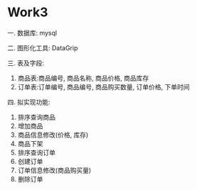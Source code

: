 # Work3

一. 数据库: mysql

二. 图形化工具: DataGrip

三. 表及字段:
1. 商品表:商品编号, 商品名称, 商品价格, 商品库存
2. 订单表:订单编号, 商品编号, 商品购买数量, 订单价格, 下单时间

四. 拟实现功能: 
1. 排序查询商品
2. 增加商品
3. 商品信息修改(价格, 库存)
4. 商品下架
5. 排序查询订单
6. 创建订单
7. 订单信息修改(商品购买量)
8. 删除订单
